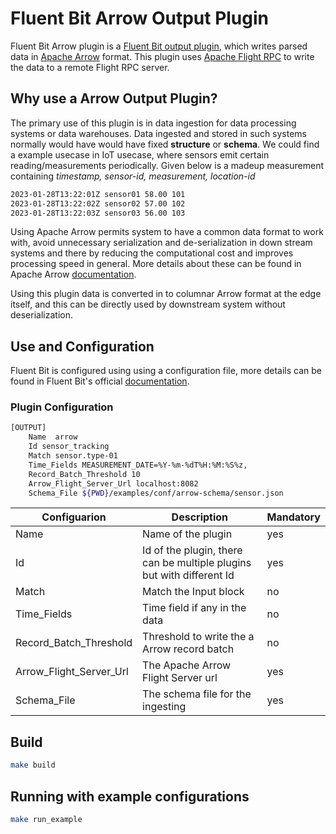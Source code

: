 # Fluent Bit Arrow Output Plugin
Fluent Bit Arrow plugin is a [Fluent Bit output plugin](https://docs.fluentbit.io/manual/v/1.3/output), which writes parsed data in [Apache Arrow](https://arrow.apache.org/) format. This plugin uses [Apache Flight RPC](https://arrow.apache.org/docs/format/Flight.html) to write the data to a remote Flight RPC server.

## Why use a Arrow Output Plugin?
The primary use of this plugin is in data ingestion for data processing systems or data warehouses. Data ingested and stored in such systems normally would have  would have fixed __structure__ or __schema__. We could find a example usecase in IoT usecase, where sensors emit certain reading/measurements periodically. Given below is a madeup measurement containing *timestamp, sensor-id, measurement, location-id*

```bash
2023-01-28T13:22:01Z sensor01 58.00 101
2023-01-28T13:22:02Z sensor02 57.00 102
2023-01-28T13:22:03Z sensor03 56.00 103
```

Using Apache Arrow permits system to have a common data format to work with, avoid unnecessary serialization and de-serialization in down stream systems and there by reducing the computational cost and improves processing speed in general.
More details about these can be found in Apache Arrow [documentation](https://arrow.apache.org/overview/).

Using this plugin data is converted in to columnar Arrow format at the edge itself, and this can be directly used by downstream system without deserialization.

## Use and Configuration

Fluent Bit is configured using using a configuration file, more details can be found in Fluent Bit's official [documentation](https://docs.fluentbit.io/manual/administration/configuring-fluent-bit/classic-mode/configuration-file). 

### Plugin Configuration

```bash
[OUTPUT]
    Name  arrow 
    Id sensor_tracking
    Match sensor.type-01
    Time_Fields MEASUREMENT_DATE=%Y-%m-%dT%H:%M:%S%z,
    Record_Batch_Threshold 10
    Arrow_Flight_Server_Url localhost:8082
    Schema_File ${PWD}/examples/conf/arrow-schema/sensor.json 
```
| Configuarion |  Description | Mandatory  |
| -----------  | ----------- | ----------- |
|  Name        | Name of the plugin | yes  |
|  Id          | Id of the plugin, there can be multiple plugins but with different Id | yes |
|  Match       | Match the Input block | no |
| Time_Fields  | Time field if any in the data| no |
| Record_Batch_Threshold | Threshold to write the a Arrow record batch| no | 
| Arrow_Flight_Server_Url | The Apache Arrow Flight Server url | yes |
| Schema_File  | The schema file for the ingesting | yes | 

## Build
```bash
make build
```

## Running with example configurations
```bash
make run_example
```
